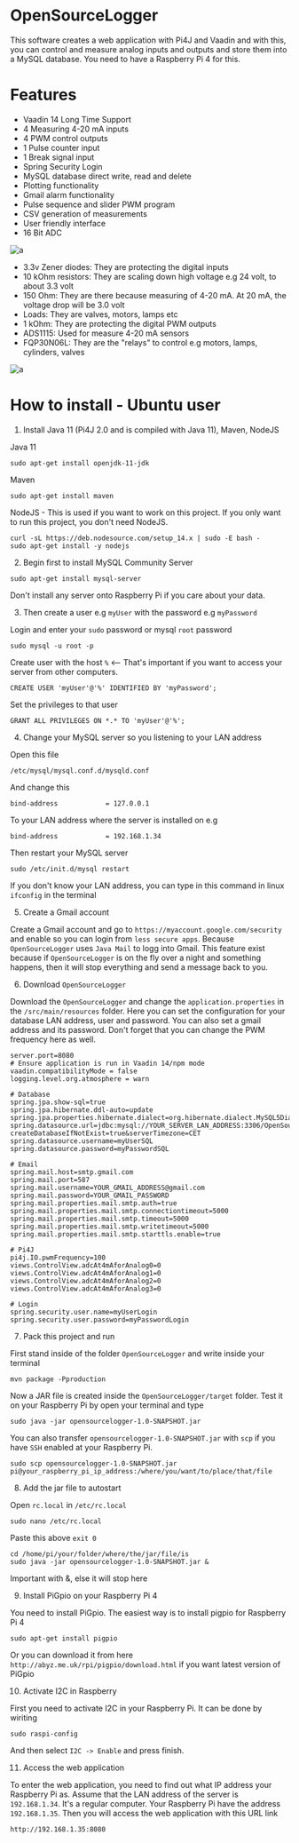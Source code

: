 # OpenSourceLogger

This software creates a web application with Pi4J and Vaadin and with this, you can control and measure analog inputs and outputs and 
store them into a MySQL database. You need to have a Raspberry Pi 4 for this.

# Features

* Vaadin 14 Long Time Support
* 4 Measuring 4-20 mA inputs
* 4 PWM control outputs
* 1 Pulse counter input
* 1 Break signal input
* Spring Security Login
* MySQL database direct write, read and delete
* Plotting functionality
* Gmail alarm functionality
* Pulse sequence and slider PWM program
* CSV generation of measurements
* User friendly interface
* 16 Bit ADC

![a](https://raw.githubusercontent.com/DanielMartensson/OpenSourceLogger/master/fritzing/S%C3%A9lection_044.png)

* 3.3v Zener diodes: They are protecting the digital inputs
* 10 kOhm resistors: They are scaling down high voltage e.g 24 volt, to about 3.3 volt 
* 150 Ohm: They are there because measuring of 4-20 mA. At 20 mA, the voltage drop will be 3.0 volt
* Loads: They are valves, motors, lamps etc
* 1 kOhm: They are protecting the digital PWM outputs
* ADS1115: Used for measure 4-20 mA sensors
* FQP30N06L: They are the "relays" to control e.g motors, lamps, cylinders, valves

![a](https://raw.githubusercontent.com/DanielMartensson/OpenSourceLogger/master/fritzing/Schematic_bb.png)


# How to install - Ubuntu user

1. Install Java 11 (Pi4J 2.0 and is compiled with Java 11), Maven, NodeJS

Java 11
```
sudo apt-get install openjdk-11-jdk
```

Maven
```
sudo apt-get install maven
```

NodeJS - This is used if you want to work on this project. If you only want to run this project, you don't need NodeJS.
```
curl -sL https://deb.nodesource.com/setup_14.x | sudo -E bash -
sudo apt-get install -y nodejs
```

2. Begin first to install MySQL Community Server

```
sudo apt-get install mysql-server
```

Don't install any server onto Raspberry Pi if you care about your data. 


3. Then create a user e.g `myUser` with the password e.g `myPassword`

Login and enter your `sudo` password or mysql `root` password
```
sudo mysql -u root -p
```

Create user with the host `%` <-- That's important if you want to access your server from other computers.
```
CREATE USER 'myUser'@'%' IDENTIFIED BY 'myPassword';
```

Set the privileges to that user
```
GRANT ALL PRIVILEGES ON *.* TO 'myUser'@'%';
```


4. Change your MySQL server so you listening to your LAN address

Open this file
```
/etc/mysql/mysql.conf.d/mysqld.conf
```

And change this
```
bind-address            = 127.0.0.1
```

To your LAN address where the server is installed on e.g
```
bind-address            = 192.168.1.34
```

Then restart your MySQL server
```
sudo /etc/init.d/mysql restart
```

If you don't know your LAN address, you can type in this command in linux `ifconfig` in the terminal

5. Create a Gmail account

Create a Gmail account and go to `https://myaccount.google.com/security` and enable so you can login from `less secure apps`.
Because `OpenSourceLogger` uses `Java Mail` to logg into Gmail. This feature exist because if `OpenSourceLogger` is on the fly over a
night and something happens, then it will stop everything and send a message back to you.

6. Download `OpenSourceLogger`

Download the `OpenSourceLogger` and change the `application.properties` in the `/src/main/resources` folder.
Here you can set the configuration for your database LAN address, user and password. You can also set a gmail address and its
password. Don't forget that you can change the PWM frequency here as well.

```
server.port=8080
# Ensure application is run in Vaadin 14/npm mode
vaadin.compatibilityMode = false
logging.level.org.atmosphere = warn

# Database
spring.jpa.show-sql=true
spring.jpa.hibernate.ddl-auto=update
spring.jpa.properties.hibernate.dialect=org.hibernate.dialect.MySQL5Dialect
spring.datasource.url=jdbc:mysql://YOUR_SERVER_LAN_ADDRESS:3306/OpenSourceLogger?createDatabaseIfNotExist=true&serverTimezone=CET
spring.datasource.username=myUserSQL
spring.datasource.password=myPasswordSQL

# Email
spring.mail.host=smtp.gmail.com
spring.mail.port=587
spring.mail.username=YOUR_GMAIL_ADDRESS@gmail.com
spring.mail.password=YOUR_GMAIL_PASSWORD
spring.mail.properties.mail.smtp.auth=true
spring.mail.properties.mail.smtp.connectiontimeout=5000
spring.mail.properties.mail.smtp.timeout=5000
spring.mail.properties.mail.smtp.writetimeout=5000
spring.mail.properties.mail.smtp.starttls.enable=true

# Pi4J
pi4j.IO.pwmFrequency=100
views.ControlView.adcAt4mAforAnalog0=0
views.ControlView.adcAt4mAforAnalog1=0
views.ControlView.adcAt4mAforAnalog2=0
views.ControlView.adcAt4mAforAnalog3=0

# Login
spring.security.user.name=myUserLogin
spring.security.user.password=myPasswordLogin
```

7. Pack this project and run

First stand inside of the folder `OpenSourceLogger` and write inside your terminal
```
mvn package -Pproduction
```

Now a JAR file is created inside the `OpenSourceLogger/target` folder. Test it on your Raspberry Pi by open your terminal and type
```
sudo java -jar opensourcelogger-1.0-SNAPSHOT.jar
```

You can also transfer `opensourcelogger-1.0-SNAPSHOT.jar` with `scp` if you have `SSH` enabled at your Raspberry Pi.

```
sudo scp opensourcelogger-1.0-SNAPSHOT.jar pi@your_raspberry_pi_ip_address:/where/you/want/to/place/that/file
```

8. Add the jar file to autostart

Open `rc.local` in `/etc/rc.local`

```
sudo nano /etc/rc.local
```

Paste this above `exit 0`

```
cd /home/pi/your/folder/where/the/jar/file/is
sudo java -jar opensourcelogger-1.0-SNAPSHOT.jar & 
```

Important with &, else it will stop here

9. Install PiGpio on your Raspberry Pi 4

You need to install PiGpio. The easiest way is to install pigpio for Raspberry Pi 4

```
sudo apt-get install pigpio
```

Or you can download it from here `http://abyz.me.uk/rpi/pigpio/download.html` if you want latest version of PiGpio

10. Activate I2C in Raspberry

First you need to activate I2C in your Raspberry Pi. It can be done by wiriting

```
sudo raspi-config
```

And then select `I2C -> Enable` and press finish. 

11. Access the web application

To enter the web application, you need to find out what IP address your Raspberry Pi as. Assume that the LAN address of the server is `192.168.1.34`. It's a regular computer. Your Raspberry Pi have the address `192.168.1.35`. Then you will access the web application with this URL link

```
http://192.168.1.35:8080
```
